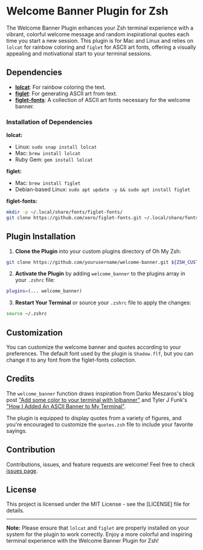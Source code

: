 # Welcome Banner Plugin for Zsh

The Welcome Banner Plugin enhances your Zsh terminal experience with a vibrant, colorful welcome message and random inspirational quotes each time you start a new session. This plugin is for Mac and Linux and relies on `lolcat` for rainbow coloring and `figlet` for ASCII art fonts, offering a visually appealing and motivational start to your terminal sessions.

## Dependencies

- **[lolcat](https://github.com/busyloop/lolcat)**: For rainbow coloring the text.
- **[figlet](http://www.figlet.org/)**: For generating ASCII art from text.
- **[figlet-fonts](https://github.com/xero/figlet-fonts)**: A collection of ASCII art fonts necessary for the welcome banner.

### Installation of Dependencies

**lolcat:**

- Linux: `sudo snap install lolcat`
- Mac: `brew install lolcat`
- Ruby Gem: `gem install lolcat`

**figlet:**

- Mac: `brew install figlet`
- Debian-based Linux: `sudo apt update -y && sudo apt install figlet`

**figlet-fonts:**

```bash
mkdir -p ~/.local/share/fonts/figlet-fonts/
git clone https://github.com/xero/figlet-fonts.git ~/.local/share/fonts/figlet-fonts/
```

## Plugin Installation

1. **Clone the Plugin** into your custom plugins directory of Oh My Zsh:

```zsh
git clone https://github.com/yourusername/welcome-banner.git ${ZSH_CUSTOM:-~/.oh-my-zsh/custom}/plugins/welcome-banner
```

2. **Activate the Plugin** by adding `welcome_banner` to the plugins array in your `.zshrc` file:

```zsh
plugins=(... welcome_banner)
``````

3. **Restart Your Terminal** or source your `.zshrc` file to apply the changes:

```zsh
source ~/.zshrc
`````````````````````

## Customization

You can customize the welcome banner and quotes according to your preferences. The default font used by the plugin is `Shadow.flf`, but you can change it to any font from the figlet-fonts collection. 

## Credits

The `welcome_banner` function draws inspiration from Darko Meszaros's blog post ["Add some color to your terminal with lolbanner"](https://www.rup12.net/posts/2021/colorful-banners-with-lolbanner/) and Tyler J Funk's ["How I Added An ASCII Banner to My Terminal"](https://tyler-j-funk.medium.com/how-i-added-an-ascii-banner-to-my-terminal-34b0a34b898e).

The plugin is equipped to display quotes from a variety of figures, and you're encouraged to customize the `quotes.zsh` file to include your favorite sayings.

## Contribution

Contributions, issues, and feature requests are welcome! Feel free to check [issues page](https://github.com/yourusername/welcome-banner/issues).

## License

This project is licensed under the MIT License - see the [LICENSE] file for details.

---

**Note:** Please ensure that `lolcat` and `figlet` are properly installed on your system for the plugin to work correctly. Enjoy a more colorful and inspiring terminal experience with the Welcome Banner Plugin for Zsh!
